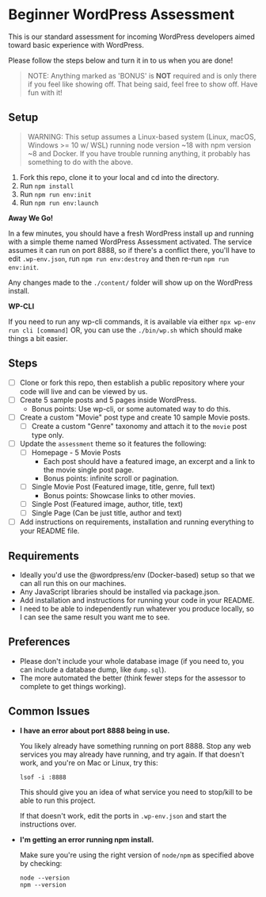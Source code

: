 # Beginner WordPress Assessment

This is our standard assessment for incoming WordPress developers aimed toward basic experience with WordPress.

Please follow the steps below and turn it in to us when you are done!

> NOTE: Anything marked as 'BONUS' is **NOT** required and is only there if you feel like showing off. That being said,
> feel free to show off. Have fun with it!

## Setup

> WARNING: This setup assumes a Linux-based system (Linux, macOS, Windows >= 10 w/ WSL) running node version ~18 with
> npm version ~8 and Docker. If you have trouble running anything, it probably has something to do with the above.

1. Fork this repo, clone it to your local and cd into the directory.
1. Run `npm install`
1. Run `npm run env:init`
1. Run `npm run env:launch`

**Away We Go!**

In a few minutes, you should have a fresh WordPress install up and running with a simple theme named WordPress
Assessment activated. The service assumes it can run on port 8888, so if there's a conflict there, you'll have to
edit `.wp-env.json`, run `npm run env:destroy` and then re-run `npm run env:init`.

Any changes made to the `./content/` folder will show up on the WordPress install.

**WP-CLI**

If you need to run any wp-cli commands, it is available via either `npx wp-env run cli [command]` OR, you can use
the `./bin/wp.sh` which should make things a bit easier.

## Steps

- [ ] Clone or fork this repo, then establish a public repository where your code will live and can be viewed by us.
- [ ] Create 5 sample posts and 5 pages inside WordPress.
    - Bonus points: Use wp-cli, or some automated way to do this.
- [ ] Create a custom "Movie" post type and create 10 sample Movie posts.
    - [ ] Create a custom "Genre" taxonomy and attach it to the `movie` post type only.
- [ ] Update the `assessment` theme so it features the following:
    - [ ] Homepage - 5 Movie Posts
        - Each post should have a featured image, an excerpt and a link to the movie single post page.
        - Bonus points: infinite scroll or pagination.
    - [ ] Single Movie Post (Featured image, title, genre, full text)
        - Bonus points: Showcase links to other movies.
    - [ ] Single Post (Featured image, author, title, text)
    - [ ] Single Page (Can be just title, author and text)
- [ ] Add instructions on requirements, installation and running everything to your README file.

## Requirements

- Ideally you'd use the @wordpress/env (Docker-based) setup so that we can all run this on our machines.
- Any JavaScript libraries should be installed via package.json.
- Add installation and instructions for running your code in your README.
- I need to be able to independently run whatever you produce locally, so I can see the same result you want me to see.

## Preferences

- Please don't include your whole database image (if you need to, you can include a database dump, like `dump.sql`).
- The more automated the better (think fewer steps for the assessor to complete to get things working).

## Common Issues

* **I have an error about port 8888 being in use.**

  You likely already have something running on port 8888. Stop any web services you may already have running, and try
  again. If that doesn't work, and you're on Mac or Linux, try this:
  ```shell
  lsof -i :8888
  ```
  This should give you an idea of what service you need to stop/kill to be able to run this project.

  If that doesn't work, edit the ports in `.wp-env.json` and start the instructions over.
  
  
* **I'm getting an error running npm install.**

  Make sure you're using the right version of `node/npm` as specified above by checking:
  
  ```shell
  node --version
  npm --version
  ```
